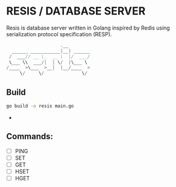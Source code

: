 # RESIS / DATABASE SERVER
Resis is database server written in Golang inspired by Redis using serialization protocol specification (RESP).

```go
                    .__        
  ______ ___________|__| ______
 /  ___// __ \_  __ \  |/  ___/
 \___ \\  ___/|  | \/  |\___ \ 
/____  >\___  >__|  |__/____  >
     \/     \/              \/ 
```

## Build

```zsh
go build -o resis main.go
```
- 

## Commands:
- [ ] PING
- [ ] SET
- [ ] GET
- [ ] HSET
- [ ] HGET
